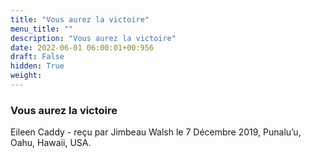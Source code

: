 ```yaml
---
title: "Vous aurez la victoire"
menu_title: ""
description: "Vous aurez la victoire"
date: 2022-06-01 06:00:01+00:956
draft: False
hidden: True
weight:
---
```

### Vous aurez la victoire

Eileen Caddy - reçu par Jimbeau Walsh le 7 Décembre 2019, Punalu’u, Oahu, Hawaii, USA.




